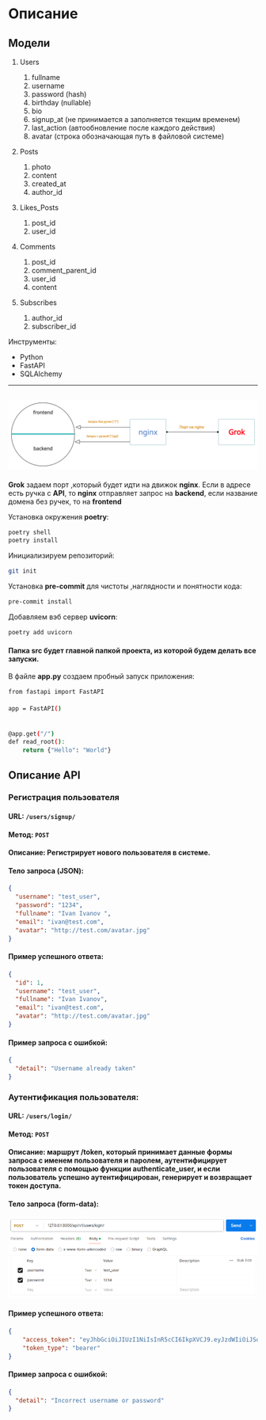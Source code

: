 # Описание

## Модели
1. Users
   1. fullname
   2. username
   3. password (hash)
   4. birthday (nullable)
   5. bio
   6. signup_at (не принимается а заполняется текщим временем)
   7. last_action (автообновление после каждого действия)
   8. avatar (строка обозначающая путь в файловой системе) 

2. Posts
   1. photo
   2. content
   3. created_at
   4. author_id

3. Likes_Posts
   1. post_id
   2. user_id

4. Comments
   1. post_id
   2. comment_parent_id
   3. user_id
   4. content

5. Subscribes
   1. author_id
   2. subscriber_id
   
Инструменты:
- Python
- FastAPI
- SQLAlchemy
---
![Текст с описанием картинки](https://github.com/stegruslan/fotogram/blob/master/image/Untitled%20Workspace.jpg)
---

**Grok** задаем порт ,который будет идти на движок **nginx**.
Если в адресе есть ручка с **API**, то **nginx** отправляет запрос на **backend**, 
если название домена без ручек, то на **frontend**

Установка окружения **poetry**:
```bash
poetry shell
poetry install
```

Инициализируем репозиторий:
```bash
git init
```
Установка **pre-commit** для чистоты ,наглядности и понятности кода:
```bash
pre-commit install
```
Добавляем вэб сервер **uvicorn**:
```bash
poetry add uvicorn
```



#### Папка src будет главной папкой проекта, из которой будем делать все запуски.

В файле **app.py** создаем пробный запуск приложения:
```bash
from fastapi import FastAPI

app = FastAPI()


@app.get("/")
def read_root():
    return {"Hello": "World"}
```

## Описание API

### Регистрация пользователя

#### URL: `/users/signup/`

#### Метод: `POST`

#### Описание: Регистрирует нового пользователя в системе.

#### Тело запроса (JSON):
```json
{
  "username": "test_user",
  "password": "1234",
  "fullname": "Ivan Ivanov ",
  "email": "ivan@test.com",
  "avatar": "http://test.com/avatar.jpg"
}
```

#### Пример успешного ответа:
```json
{
  "id": 1,
  "username": "test_user",
  "fullname": "Ivan Ivanov",
  "email": "ivan@test.com",
  "avatar": "http://test.com/avatar.jpg"
}
```

#### Пример запроса с ошибкой:
```json
{
  "detail": "Username already taken"
}
```

### Аутентификация пользователя:
#### URL: `/users/login/`
#### Метод: `POST`

#### Описание: маршрут /token, который принимает данные формы запроса с именем пользователя и паролем, аутентифицирует пользователя с помощью функции authenticate_user, и если пользователь успешно аутентифицирован, генерирует и возвращает токен доступа.
#### Тело запроса (form-data):
![Текст с описанием картинки](https://github.com/stegruslan/fotogram/blob/master/image/form-data(postman).png)

#### Пример успешного ответа:
```json
{
    "access_token": "eyJhbGciOiJIUzI1NiIsInR5cCI6IkpXVCJ9.eyJzdWIiOiJSdXNsYW4iLCJleHAiOjE3MTY3NTg0Nzl9.ma2sbuK0CToG75fu8SqRUWwtAPedOQqMTxnrHcHNQMw",
    "token_type": "bearer"
}
```

#### Пример запроса с ошибкой:
```json
{
  "detail": "Incorrect username or password"
}
```